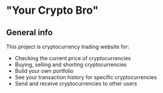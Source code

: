 # "Your Crypto Bro"

## General info

This project is cryptocurrency trading website for:

* Checking the current price of cryptocurrencies
* Buying, selling and shorting cryptocurrencies
* Build your own portfolio
* See your transaction history for specific cryptocurrencies
* Send and receive cryptocurrencies to other users
##
